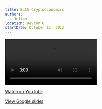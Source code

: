 ```yaml
---
title: ELI5 Cryptoeconomics
authors:
  - Julian
location: Devcon 6
startDate: October 11, 2022
---
```


<video src="https://youtu.be/gMiykGwPDSI"></video>

[Watch on YouTube](https://youtu.be/gMiykGwPDSI)

[View Google slides](https://docs.google.com/presentation/d/1ADPiTVWEVQ8nBGLMRdx5GmSFdrrKi3OzsbyedOcVLWk/edit)

